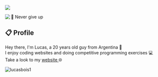 <img src="https://imgur.com/CnE3Gt9.png"/>

<a href="https://discord.com/users/296676243967836161"><img align="left" src="https://lanyard-profile-readme.vercel.app/api/296676243967836161?bg=23283d&borderRadius=8px&hideDiscrim=true"/></a>

🚀 <a> Never give up </a>

## 📋 Profile

 Hey there, I'm Lucas, a 20 years old guy from Argentina 🧉 <br/>
 I enjoy coding websites and doing competitive programming exercises 💻 <br/>
 Take a look to my <a href="https://lucasbois.herokuapp.com"> website </a> 🌐 
<p align="left"> <img src="https://komarev.com/ghpvc/?username=lucasbois1&label=Profile%20views&color=380e17&style=flat" alt="lucasbois1" /> </p>
